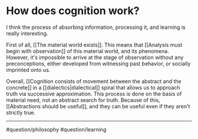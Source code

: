 # How does cognition work?
I think the process of absorbing information, processing it, and learning is really interesting. 

First of all, [[The material world exists]]. This means that [[Analysis must begin with observation]] of this material world, and its phenomena. However, it's impossible to arrive at the stage of observation without any preconceptions, either developed from witnessing past behavior, or socially imprinted onto us. 

Overall, [[Cognition consists of movement between the abstract and the concrete]] in a [[dialectics|dialectical]] spiral that allows us to approach truth via successive approximation. This process is done on the basis of material need, not an abstract search for truth. Because of this, [[Abstractions should be useful]], and they can be useful even if they aren't strictly true. 

---
#question/philosophy
#question/learning